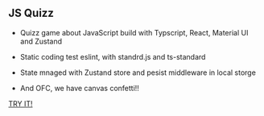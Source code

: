 
<h2>JS Quizz</h2>

- Quizz game about JavaScript build with Typscript, React, Material UI and Zustand

- Static coding test eslint, with standrd.js and ts-standard
- State mnaged with Zustand store and pesist middleware in local storge
- And OFC, we have canvas confetti!!

<a href="https://java-script-quizz.netlify.app/">TRY IT!</a>